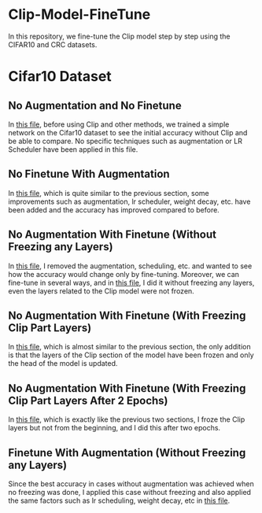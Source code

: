 # Clip-Model-FineTune
In this repository, we fine-tune the Clip model step by step using the CIFAR10 and CRC datasets.

# Cifar10 Dataset
## No Augmentation and No Finetune
In [this file](./Cifar10FineTune/1-NoFineTuneNoAugmentation.ipynb), before using Clip and other methods, we trained a simple network on the Cifar10 dataset to see the initial accuracy without Clip and be able to compare. No specific techniques such as augmentation or LR Scheduler have been applied in this file.
## No Finetune With Augmentation
In [this file](./Cifar10FineTune/2-NoFineTuneWIthAugmentation.ipynb), which is quite similar to the previous section, some improvements such as augmentation, lr scheduler, weight decay, etc. have been added and the accuracy has improved compared to before.
## No Augmentation With Finetune (Without Freezing any Layers)
In [this file](./Cifar10FineTune/3-NoAugmentationWithFineTune.ipynb), I removed the augmentation, scheduling, etc. and wanted to see how the accuracy would change only by fine-tuning. Moreover, we can fine-tune in several ways, and in [this file](./Cifar10FineTune/3-NoAugmentationWithFineTune.ipynb), I did it without freezing any layers, even the layers related to the Clip model were not frozen.
## No Augmentation With Finetune (With Freezing Clip Part Layers)
In [this file](./Cifar10FineTune/4-NoAugmentationWithFineTune.ipynb), which is almost similar to the previous section, the only addition is that the layers of the Clip section of the model have been frozen and only the head of the model is updated.
## No Augmentation With Finetune (With Freezing Clip Part Layers After 2 Epochs)
In [this file](./Cifar10FineTune/5-NoAugmentationWithFineTune.ipynb), which is exactly like the previous two sections, I froze the Clip layers but not from the beginning, and I did this after two epochs.
## Finetune With Augmentation (Without Freezing any Layers)
Since the best accuracy in cases without augmentation was achieved when no freezing was done, I applied this case without freezing and also applied the same factors such as lr scheduling, weight decay, etc in [this file](./Cifar10FineTune/6_FineTuneWithAugmentation.ipynb).
